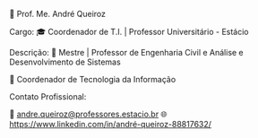📌 Prof. Me. André Queiroz

Cargo:
🎓 Coordenador de T.I. | Professor Universitário - Estácio

Descrição:
🔹 Mestre | Professor de Engenharia Civil e Análise e Desenvolvimento de Sistemas

📍 Coordenador de Tecnologia da Informação

Contato Profissional:

📧 andre.queiroz@professores.estacio.br
🌐 https://www.linkedin.com/in/andré-queiroz-88817632/

